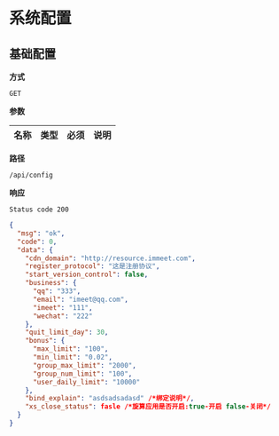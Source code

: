# 系统配置

## 基础配置

**方式**

`GET`

**参数**

| 名称 | 类型 | 必须 | 说明 |
| :--: | :--: | :--: | :--: |


**路径**

`/api/config`

**响应**

`Status code 200`

```json
{
  "msg": "ok",
  "code": 0,
  "data": {
    "cdn_domain": "http://resource.immeet.com",
    "register_protocol": "这是注册协议",
    "start_version_control": false,
    "business": {
      "qq": "333",
      "email": "imeet@qq.com",
      "imeet": "111",
      "wechat": "222"
    },
    "quit_limit_day": 30,
    "bonus": {
      "max_limit": "100",
      "min_limit": "0.02",
      "group_max_limit": "2000",
      "group_num_limit": "100",
      "user_daily_limit": "10000"
    },
    "bind_explain": "asdsadsadasd" /*绑定说明*/,
    "xs_close_status": fasle /*旋算应用是否开启:true-开启 false-关闭*/
  }
}
```
